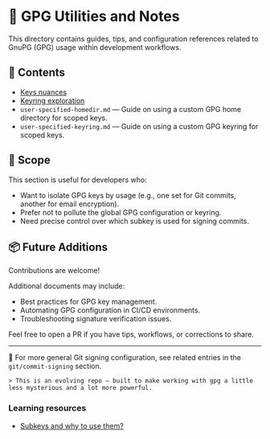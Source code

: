 # 🔐 GPG Utilities and Notes

This directory contains guides, tips, and configuration references related to GnuPG (GPG) usage within development workflows.

## 📁 Contents

* [Keys nuances](./2.4.5+-unknown/keys.md)
* [Keyring exploration](./2.4.5+-unknown/keyrings.md)
* `user-specified-homedir.md` — Guide on using a custom GPG home directory for scoped keys.
* `user-specified-keyring.md` — Guide on using a custom GPG keyring for scoped keys.

## 📌 Scope

This section is useful for developers who:

* Want to isolate GPG keys by usage (e.g., one set for Git commits, another for email encryption).
* Prefer not to pollute the global GPG configuration or keyring.
* Need precise control over which subkey is used for signing commits.

## 📦 Future Additions

Contributions are welcome!

Additional documents may include:

* Best practices for GPG key management.
* Automating GPG configuration in CI/CD environments.
* Troubleshooting signature verification issues.

Feel free to open a PR if you have tips, workflows, or corrections to share.

---

📎 For more general Git signing configuration, see related entries in the `git/commit-signing` section.

```
> This is an evolving repo — built to make working with gpg a little less mysterious and a lot more powerful.
```

### Learning resources

- [Subkeys and why to use them?](https://wiki.debian.org/Subkeys?action=show&redirect=subkeys)
